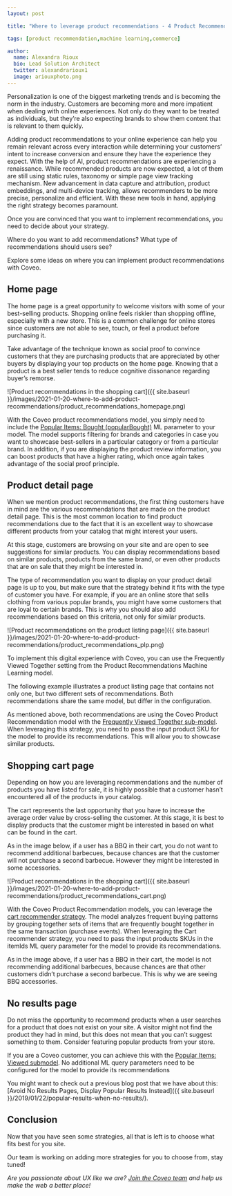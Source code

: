 ```yaml
---
layout: post

title: "Where to leverage product recommendations - 4 Product Recommendation Examples in Commerce "

tags: [product recommendation,machine learning,commerce]

author:
  name: Alexandra Rioux
  bio: Lead Solution Architect
  twitter: alexandrarioux1
  image: ariouxphoto.png
---
```

Personalization is one of the biggest marketing trends and is becoming the norm in the industry. Customers are becoming more and more impatient when dealing with online experiences. Not only do they want to be treated as individuals, but they’re also expecting brands to show them content that is relevant to them quickly.

Adding product recommendations to your online experience can help you remain relevant across every interaction while determining your customers’ intent to increase conversion and ensure they have the experience they expect. With the help of AI, product recommendations are experiencing a renaissance. While recommended products are now expected, a lot of them are still using static rules, taxonomy or simple page view tracking mechanism. New advancement in data capture and attribution, product embeddings, and multi-device tracking, allows recommenders to be more precise, personalize and efficient. With these new tools in hand, applying the right strategy becomes paramount.

<!-- more -->

Once you are convinced that you want to implement recommendations, you need to decide about your strategy. 

Where do you want to add recommendations? What type of recommendations should users see? 

Explore some ideas on where you can implement product recommendations with Coveo.

## Home page

The home page is a great opportunity to welcome visitors with some of your best-selling products. Shopping online feels riskier than shopping offline, especially with a new store. This is a common challenge for online stores since customers are not able to see, touch, or feel a product before purchasing it.
 
Take advantage of the technique known as social proof to convince customers that they are purchasing products that are appreciated by other buyers by displaying your top products on the home page. Knowing that a product is a best seller tends to reduce cognitive dissonance regarding buyer’s remorse. 

![Product recommendations in the shopping cart]({{ site.baseurl }}/images/2021-01-20-where-to-add-product-recommendations/product_recommendations_homepage.png)

With the Coveo product recommendations model, you simply need to include the [Popular Items: Bought (popularBought)](https://docs.coveo.com/en/3284/coveo-for-commerce/leveraging-machine-learning-product-recommendations#popular-items-bought-popularbought) ML parameter to your model. The model supports filtering for brands and categories in case you want to showcase best-sellers in a particular category or from a particular brand. In addition, if you are displaying the product review information, you can boost products that have a higher rating, which once again takes advantage of the social proof principle.

## Product detail page

When we mention product recommendations, the first thing customers have in mind are the various recommendations that are made on the product detail page. This is the most common location to find product recommendations due to the fact that it is an excellent way to showcase different products from your catalog that might interest your users. 

At this stage, customers are browsing on your site and are open to see suggestions for similar products. You can display recommendations based on similar products, products from the same brand, or even other products that are on sale that they might be interested in.

The type of recommendation you want to display on your product detail page is up to you, but make sure that the strategy behind it fits with the type of customer you have. For example, if you are an online store that sells clothing from various popular brands, you might have some customers that are loyal to certain brands. This is why you should also add recommendations based on this criteria, not only for similar products. 

![Product recommendations on the product listing page]({{ site.baseurl }}/images/2021-01-20-where-to-add-product-recommendations/product_recommendations_plp.png)

To implement this digital experience with Coveo, you can use the Frequently Viewed Together setting from the Product Recommendations Machine Learning model. 

The following example illustrates a product listing page that contains not only one, but two different sets of recommendations. Both recommendations share the same model, but differ in the configuration. 

As mentioned above, both recommendations are using the Coveo Product Recommendation model with the [Frequently Viewed Together sub-model](https://docs.coveo.com/en/3284/coveo-for-commerce/leveraging-machine-learning-product-recommendations#frequently-viewed-together-frequentviewed). When leveraging this strategy, you need to pass the input product SKU for the model to provide its recommendations. This will allow you to showcase similar products.

## Shopping cart page

Depending on how you are leveraging recommendations and the number of products you have listed for sale, it is highly possible that a customer hasn’t encountered all of the products in your catalog.  

The cart represents the last opportunity that you have to increase the average order value by cross-selling the customer. At this stage, it is best to display products that the customer might be interested in based on what can be found in the cart. 

As in the image below, if a user has a BBQ in their cart, you do not want to recommend additional barbecues, because chances are that the customer will not purchase a second barbecue. However they might be interested in some accessories. 

![Product recommendations in the shopping cart]({{ site.baseurl }}/images/2021-01-20-where-to-add-product-recommendations/product_recommendations_cart.png)

With the Coveo Product Recommendation models, you can leverage the [cart recommender strategy](https://docs.coveo.com/en/3284/coveo-for-commerce/leveraging-machine-learning-product-recommendations#cart-recommender-cart). The model analyzes frequent buying patterns by grouping together sets of items that are frequently bought together in the same transaction (purchase events). When leveraging the Cart recommender strategy, you need to pass the input products SKUs in the itemIds ML query parameter for the model to provide its recommendations.

As in the image above, if a user has a BBQ in their cart, the model is not recommending additional barbecues, because chances are that other customers didn’t purchase a second barbecue. This is why we are seeing BBQ accessories. 

## No results page

Do not miss the opportunity to recommend products when a user searches for a product that does not exist on your site. A visitor might not find the product they had in mind, but this does not mean that you can’t suggest something to them. Consider featuring popular products from your store.

If you are a Coveo customer, you can achieve this with the [Popular Items: Viewed submodel](https://docs.coveo.com/en/3284/coveo-for-commerce/leveraging-machine-learning-product-recommendations#popular-items-viewed-popularviewed). No additional ML query parameters need to be configured for the model to provide its recommendations

You might want to check out a previous blog post that we have about this: [Avoid No Results Pages, Display Popular Results Instead]({{ site.baseurl }}/2019/01/22/popular-results-when-no-results/).

## Conclusion

Now that you have seen some strategies, all that is left is to choose what fits best for you site. 

Our team is working on adding more strategies for you to choose from, stay tuned!

_Are you passionate about UX like we are? [Join the Coveo team](https://www.coveo.com/en/company/careers/open-positions?utm_source=tech-blog&utm_medium=blog-post&utm_campaign=organic#t=career-search&numberOfResults=9) and help us make the web a better place!_